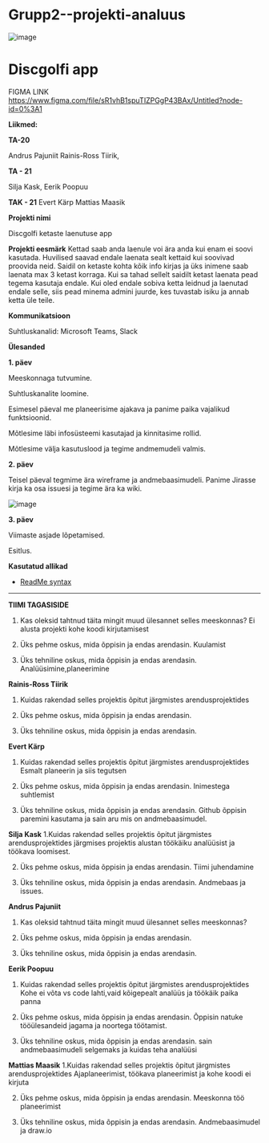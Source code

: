 # Grupp2--projekti-analuus
![image](https://user-images.githubusercontent.com/93243148/156522284-b30728c1-23e4-41e0-a25c-f0111eb3ed0f.png)


# Discgolfi app
 
FIGMA LINK https://www.figma.com/file/sR1vhB1spuTIZPGgP43BAx/Untitled?node-id=0%3A1


**Liikmed:**

**TA-20**

Andrus Pajuniit
Rainis-Ross Tiirik,

**TA - 21**

Silja Kask,
Eerik Poopuu

**TAK - 21**
Evert Kärp
Mattias Maasik

**Projekti nimi** 

Discgolfi ketaste laenutuse app

**Projekti eesmärk**
Kettad saab anda laenule voi ära anda kui enam ei soovi kasutada. Huvilised saavad endale laenata sealt kettaid kui soovivad proovida neid. Saidil on ketaste kohta kõik info kirjas ja üks inimene saab laenata max 3 ketast korraga. Kui sa tahad sellelt saidilt ketast laenata pead tegema kasutaja endale. Kui oled endale sobiva ketta leidnud ja laenutad endale selle, siis pead minema admini juurde, kes tuvastab isiku ja annab ketta üle teile.

**Kommunikatsioon**

Suhtluskanalid: Microsoft Teams, Slack

**Ülesanded**

**1. päev**

Meeskonnaga tutvumine.

Suhtluskanalite loomine.

Esimesel päeval me planeerisime ajakava ja panime paika vajalikud funktsioonid. 

Mõtlesime läbi infosüsteemi kasutajad ja kinnitasime rollid. 

Mõtlesime välja kasutuslood ja tegime andmemudeli valmis.


**2. päev**

Teisel päeval tegmime ära wireframe ja andmebaasimudeli. Panime Jirasse kirja ka osa issuesi ja tegime ära ka wiki.

![image](https://user-images.githubusercontent.com/93243148/156725699-16ed6a9d-fa05-41bb-978c-2c382be338e9.png)

**3. päev**



Viimaste asjade lõpetamised.

Esitlus.

**Kasutatud allikad**
- [ReadMe syntax](https://daringfireball.net/projects/markdown/syntax#list)

-----------
**TIIMI TAGASISIDE**

1. Kas oleksid tahtnud täita mingit muud ülesannet selles meeskonnas?
Ei alusta projekti kohe koodi kirjutamisest

2. Üks pehme oskus, mida õppisin ja endas arendasin.
Kuulamist

3. Üks tehniline oskus, mida õppisin ja endas arendasin.
Analüüsimine,planeerimine


**Rainis-Ross Tiirik**
1. Kuidas rakendad selles projektis õpitut järgmistes arendusprojektides


2. Üks pehme oskus, mida õppisin ja endas arendasin.

3. Üks tehniline oskus, mida õppisin ja endas arendasin.


**Evert Kärp**
1. Kuidas rakendad selles projektis õpitut järgmistes arendusprojektides
 Esmalt planeerin ja siis tegutsen

2. Üks pehme oskus, mida õppisin ja endas arendasin.
Inimestega suhtlemist

3. Üks tehniline oskus, mida õppisin ja endas arendasin.
Github õppisin paremini kasutama ja sain aru mis on andmebaasimudel.

**Silja Kask**
1.Kuidas rakendad selles projektis õpitut järgmistes arendusprojektides
järgmises projektis alustan töökäiku analüüsist ja töökava loomisest.

2. Üks pehme oskus, mida õppisin ja endas arendasin.
Tiimi juhendamine

3. Üks tehniline oskus, mida õppisin ja endas arendasin.
Andmebaas ja issues.

**Andrus Pajuniit**

1. Kas oleksid tahtnud täita mingit muud ülesannet selles meeskonnas?

2. Üks pehme oskus, mida õppisin ja endas arendasin.

3. Üks tehniline oskus, mida õppisin ja endas arendasin.

**Eerik Poopuu**
1. Kuidas rakendad selles projektis õpitut järgmistes arendusprojektides
  Kohe ei võta vs code lahti,vaid kõigepealt analüüs ja töökäik paika panna

2. Üks pehme oskus, mida õppisin ja endas arendasin.
 Õppisin natuke tööülesandeid jagama ja noortega töötamist.

3. Üks tehniline oskus, mida õppisin ja endas arendasin.
 sain andmebaasimudeli selgemaks ja kuidas teha analüüsi
 
**Mattias Maasik**
1.Kuidas rakendad selles projektis õpitut järgmistes arendusprojektides
Ajaplaneerimist, töökava planeerimist ja kohe koodi ei kirjuta

2. Üks pehme oskus, mida õppisin ja endas arendasin.
Meeskonna töö planeerimist

3. Üks tehniline oskus, mida õppisin ja endas arendasin.
Andmebaasimudel ja draw.io




